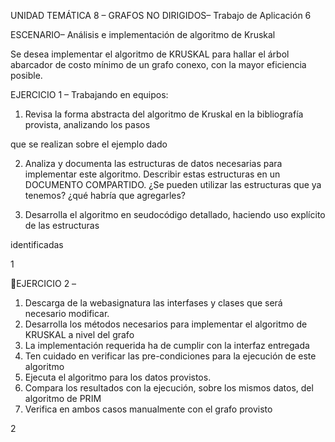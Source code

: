 UNIDAD TEMÁTICA 8 – GRAFOS NO DIRIGIDOS– Trabajo de Aplicación 6

ESCENARIO– Análisis e implementación de algoritmo de Kruskal

Se desea implementar el algoritmo de KRUSKAL para hallar el árbol abarcador de costo mínimo de un grafo
conexo, con la mayor eficiencia posible.

EJERCICIO 1 – Trabajando en equipos:

1.  Revisa la forma abstracta del algoritmo de Kruskal en la bibliografía provista, analizando los pasos

que se realizan sobre el ejemplo dado

2.  Analiza y documenta las estructuras de datos necesarias para implementar este algoritmo.  Describir
estas  estructuras  en  un  DOCUMENTO  COMPARTIDO.  ¿Se  pueden  utilizar  las  estructuras  que  ya
tenemos? ¿qué habría que agregarles?

3.  Desarrolla  el  algoritmo  en  seudocódigo  detallado,  haciendo  uso  explícito  de  las  estructuras

identificadas

1

EJERCICIO 2 –

1.  Descarga de la webasignatura las interfases y clases que será necesario modificar.
2.  Desarrolla los métodos necesarios para implementar el algoritmo de KRUSKAL a nivel del grafo
3.  La implementación requerida ha de cumplir con la interfaz entregada
4.  Ten cuidado en verificar las pre-condiciones para la ejecución de este algoritmo
5.  Ejecuta el algoritmo para los datos provistos.
6.  Compara los resultados con la ejecución, sobre los mismos datos, del algoritmo de PRIM
7.  Verifica en ambos casos manualmente con el grafo provisto

2



